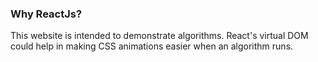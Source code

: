 ### Why ReactJs?

This website is intended to demonstrate algorithms. React's virtual DOM could help in making CSS animations easier when an algorithm runs.
